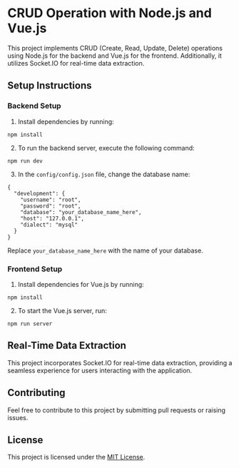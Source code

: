<!DOCTYPE html>
<html lang="en">

<head>
  <meta charset="UTF-8">
  <meta name="viewport" content="width=device-width, initial-scale=1.0">
</head>

<body>

  <h1>CRUD Operation with Node.js and Vue.js</h1>

  <p>This project implements CRUD (Create, Read, Update, Delete) operations using Node.js for the backend and Vue.js for the frontend. Additionally, it utilizes Socket.IO for real-time data extraction.</p>

  <h2>Setup Instructions</h2>

  <h3>Backend Setup</h3>

  <ol>
    <li>Install dependencies by running:</li>
  </ol>

  <pre><code>npm install</code></pre>

  <ol start="2">
    <li>To run the backend server, execute the following command:</li>
  </ol>

  <pre><code>npm run dev</code></pre>

  <ol start="3">
    <li>In the <code>config/config.json</code> file, change the database name:</li>
  </ol>

  <pre><code>{
  "development": {
    "username": "root",
    "password": "root",
    "database": "your_database_name_here",
    "host": "127.0.0.1",
    "dialect": "mysql"
  }
}</code></pre>

  <p>Replace <code>your_database_name_here</code> with the name of your database.</p>

  <h3>Frontend Setup</h3>

  <ol>
    <li>Install dependencies for Vue.js by running:</li>
  </ol>

  <pre><code>npm install</code></pre>

  <ol start="2">
    <li>To start the Vue.js server, run:</li>
  </ol>

  <pre><code>npm run server</code></pre>

  <h2>Real-Time Data Extraction</h2>

  <p>This project incorporates Socket.IO for real-time data extraction, providing a seamless experience for users interacting with the application.</p>

  <h2>Contributing</h2>

  <p>Feel free to contribute to this project by submitting pull requests or raising issues.</p>

  <h2>License</h2>

  <p>This project is licensed under the <a href="LICENSE">MIT License</a>.</p>

</body>

</html>
